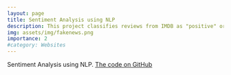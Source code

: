 ```yaml
---
layout: page
title: Sentiment Analysis using NLP
description: This project classifies reviews from IMDB as "positive" or "negative"using Naive Bayes, Logistic Regression, LSTM.
img: assets/img/fakenews.png
importance: 2
#category: Websites
---
```


Sentiment Analysis using NLP. [The code on GitHub](https://github.com/ariyanhossain2208/Sentiment-Analysis-NLP)